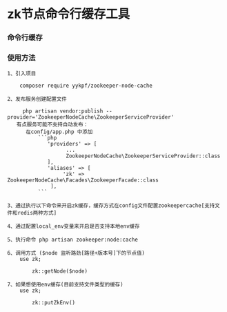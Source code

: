 # zk节点命令行缓存工具
### 命令行缓存
[^_^]:
        通过调用命令行命令来执行zk的监听机制最终实现缓存
   
### 使用方法

    1、引入项目
    
        composer require yykpf/zookeeper-node-cache
    
    2、发布服务创建配置文件
    
         php artisan vendor:publish --provider='ZookeeperNodeCache\ZookeeperServiceProvider'
       有点服务可能不支持自动发布：
          在config/app.php 中添加
              ```php
                 'providers' => [
                       ...
                       ZookeeperNodeCache\ZookeeperServiceProvider::class
                 ],
                 'aliases' => [
                      'zk' => ZookeeperNodeCache\Facades\ZookeeperFacade::class
                  ],
              ```

    3、通过执行以下命令来开启zk缓存，缓存方式在config文件配置zookeepercache[支持文件和redis两种方式]
        
    4、通过配置local_env变量来开启是否支持本地env缓存
        
    5、执行命令 php artisan zookeeper:node:cache
    
    6、调用方式 ($node 监听路劲[路径+版本号]下的节点值)
        use zk;
        
            zk::getNode($node)   
            
    7、如果想使用env缓存(目前支持文件类型的缓存)
        use zk;
        
            zk::putZkEnv() 
